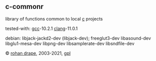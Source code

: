 c-commonr
---------

library of functions common to local [c](http://www.open-std.org/jtc1/sc22/wg14/) projects

tested-with:
[gcc](http://gcc.gnu.org/)-10.2.1
[clang](https://clang.llvm.org/)-11.0.1

debian:
libjack-jackd2-dev (libjack-dev);
freeglut3-dev libasound-dev libglu1-mesa-dev libpng-dev libsamplerate-dev libsndfile-dev

© [rohan drape](http://rohandrape.net/), 2003-2021, [gpl](http://gnu.org/copyleft/)
